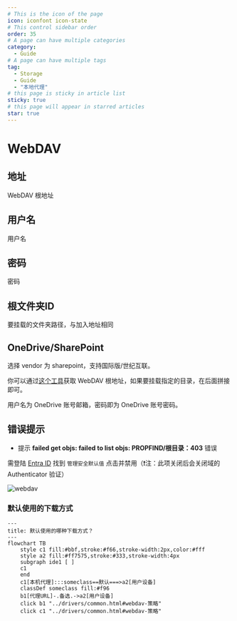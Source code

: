 ```yaml
---
# This is the icon of the page
icon: iconfont icon-state
# This control sidebar order
order: 35
# A page can have multiple categories
category:
  - Guide
# A page can have multiple tags
tag:
  - Storage
  - Guide
  - "本地代理"
# this page is sticky in article list
sticky: true
# this page will appear in starred articles
star: true
---
```


# WebDAV

## **地址**

WebDAV 根地址

## **用户名**

用户名

## **密码**

密码

## **根文件夹ID**

要挂载的文件夹路径，与加入地址相同

## **OneDrive/SharePoint**

选择 vendor 为 sharepoint，支持国际版/世纪互联。

你可以通过[这个工具](https://alist.nn.ci/tool/onedrive/webdav.html)获取 WebDAV 根地址，如果要挂载指定的目录，在后面拼接即可。

用户名为 OneDrive 账号邮箱，密码即为 OneDrive 账号密码。

## 错误提示

- 提示 **failed get objs: failed to list objs: PROPFIND/根目录：403** 错误

需登陆 [Entra ID](https://entra.microsoft.com/#view/Microsoft_AAD_IAM/TenantOverview.ReactView?Microsoft_AAD_IAM_legacyAADRedirect=true) 找到 `管理安全默认值` 点击并禁用（❗注：此项关闭后会关闭域的 Authenticator 验证）

![webdav](/img/drivers/webdav/webdav_Security.png)

### **默认使用的下载方式**


```mermaid
---
title: 默认使用的哪种下载方式？
---
flowchart TB
    style c1 fill:#bbf,stroke:#f66,stroke-width:2px,color:#fff
    style a2 fill:#ff7575,stroke:#333,stroke-width:4px
    subgraph ide1 [ ]
    c1
    end
    c1[本机代理]:::someclass==默认===>a2[用户设备]
    classDef someclass fill:#f96
    b1[代理URL]-.备选.->a2[用户设备]
    click b1 "../drivers/common.html#webdav-策略"
    click c1 "../drivers/common.html#webdav-策略"
```
